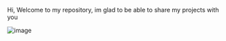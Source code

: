 Hi, Welcome to my repository, im glad to be able to share my projects with you 

![image](https://user-images.githubusercontent.com/117196462/230147737-f19d1672-f016-430a-b4c4-83ec5ed0c7fb.png)
